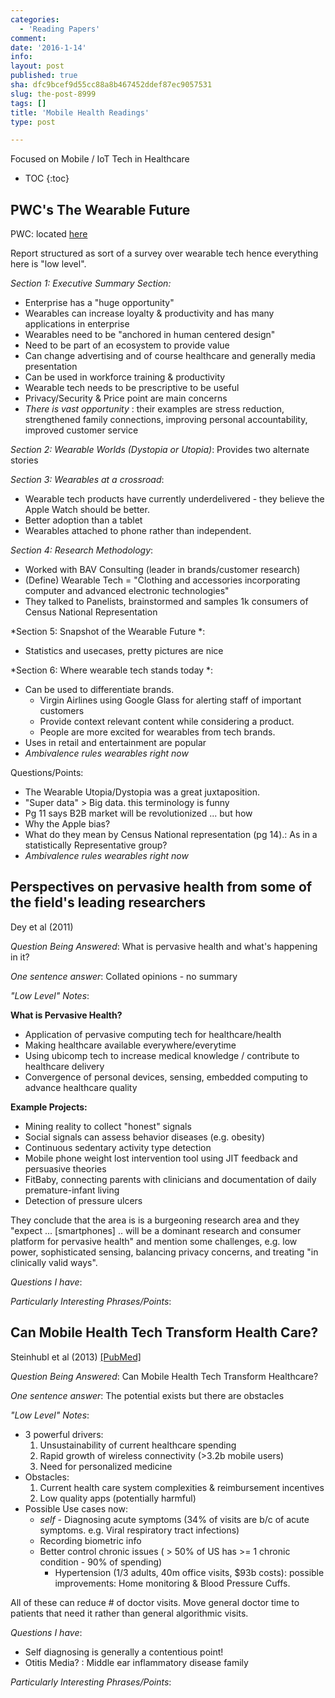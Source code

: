```yaml
---
categories:
  - 'Reading Papers'
comment: 
date: '2016-1-14'
info: 
layout: post
published: true
sha: dfc9bcef9d55cc88a8b467452ddef87ec9057531
slug: the-post-8999
tags: []
title: 'Mobile Health Readings'
type: post

---
```

Focused on Mobile / IoT Tech in Healthcare

* TOC
{:toc}

## PWC's The Wearable Future
PWC: located [here](http://www.pwc.com/us/en/technology/publications/wearable-technology.html)

Report structured as sort of a survey over wearable tech hence everything here is "low level".

*Section 1: Executive Summary Section:*
- Enterprise has a "huge opportunity"
- Wearables can increase loyalty & productivity and has many applications in enterprise
- Wearables need to be "anchored in human centered design"
- Need to be part of an ecosystem to provide value
- Can change advertising and of course healthcare and generally media presentation
- Can be used in workforce training & productivity
- Wearable tech needs to be prescriptive to be useful
- Privacy/Security & Price point are main concerns
- *There is vast opportunity* : their examples are stress reduction, strengthened family connections, improving personal accountability, improved customer service

*Section 2: Wearable Worlds (Dystopia or Utopia)*:
Provides two alternate stories

*Section 3: Wearables at a crossroad*:
- Wearable tech products have currently underdelivered - they believe the Apple Watch should be better.
- Better adoption than a tablet
- Wearables attached to phone rather than independent. 

*Section 4: Research Methodology*:
- Worked with BAV Consulting (leader in brands/customer research)
- (Define) Wearable Tech = "Clothing and accessories incorporating computer and advanced electronic technologies"
- They talked to Panelists, brainstormed and samples 1k consumers of Census National Representation

*Section 5: Snapshot of the Wearable Future *:
- Statistics and usecases, pretty pictures are nice

*Section 6: Where wearable tech stands today *:
- Can be used to differentiate brands. 
    - Virgin Airlines using Google Glass for alerting staff of important customers
    - Provide context relevant content while considering a product. 
    - People are more excited for wearables from tech brands.
- Uses in retail and entertainment are popular
- *Ambivalence rules wearables right now*

Questions/Points:
- The Wearable Utopia/Dystopia was a great juxtaposition. 
- "Super data" > Big data. this terminology is funny
- Pg 11 says B2B market will be revolutionized ... but how 
- Why the Apple bias?
- What do they mean by Census National representation (pg 14).: As in a statistically Representative group?
- *Ambivalence rules wearables right now*

## Perspectives on pervasive health from some of the field's leading researchers
Dey et al (2011)

*Question Being Answered*:  What is pervasive health and what's happening in it?

*One sentence answer*:  Collated opinions  - no summary

*"Low Level" Notes*:  

**What is Pervasive Health?**
- Application of pervasive computing tech for healthcare/health
- Making healthcare available everywhere/everytime
- Using ubicomp tech to increase medical knowledge / contribute to healthcare delivery
- Convergence of personal devices, sensing, embedded computing to advance healthcare quality

**Example Projects:**
- Mining reality to collect "honest" signals
- Social signals can assess behavior diseases (e.g. obesity)
- Continuous sedentary activity type detection
- Mobile phone weight lost intervention tool using JIT feedback and persuasive theories
- FitBaby, connecting parents with clinicians and documentation of daily premature-infant living
- Detection of pressure ulcers

They conclude that the area is is a burgeoning research area and they "expect ... [smartphones] .. will be a dominant research and consumer platform for pervasive health" and mention some challenges, e.g. low power, sophisticated sensing, balancing privacy concerns, and treating "in clinically valid ways".

*Questions I have*:   


*Particularly Interesting Phrases/Points*:   

## Can Mobile Health Tech Transform Health Care?

Steinhubl et al (2013) [[PubMed]](http://www.ncbi.nlm.nih.gov/pubmed/24158428)

*Question Being Answered*:  Can Mobile Health Tech Transform Healthcare?

*One sentence answer*: The potential exists but there are obstacles  


*"Low Level" Notes*:  
- 3 powerful drivers:
    1. Unsustainability of current healthcare spending
    2. Rapid growth of wireless connectivity (>3.2b mobile users)
    3. Need for personalized medicine
- Obstacles:
    1. Current health care system complexities & reimbursement incentives
    2. Low quality apps (potentially harmful)
- Possible Use cases now:
    - *self* - Diagnosing acute symptoms (34% of visits are b/c of acute symptoms. e.g. Viral respiratory tract infections)
    - Recording biometric info
    - Better control chronic issues ( > 50% of US has >= 1 chronic condition - 90% of spending) 
        - Hypertension (1/3 adults, 40m office visits, $93b costs): possible improvements: Home monitoring & Blood Pressure Cuffs. 

All of these can reduce # of doctor visits. Move general doctor time to patients that need it rather than general algorithmic visits. 

*Questions I have*:   
- Self diagnosing is generally a contentious point!
- Otitis Media? : Middle ear inflammatory disease family

*Particularly Interesting Phrases/Points*:  